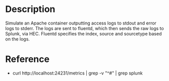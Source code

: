 
# Description

Simulate an Apache container outputting access logs to stdout and error logs to stderr.
The logs are sent to fluentd, which then sends the raw logs to Splunk, via HEC. Fluentd
specifies the index, source and sourcetype based on the logs.





# Reference

* curl http://localhost:24231/metrics | grep -v "^#"  | grep splunk
